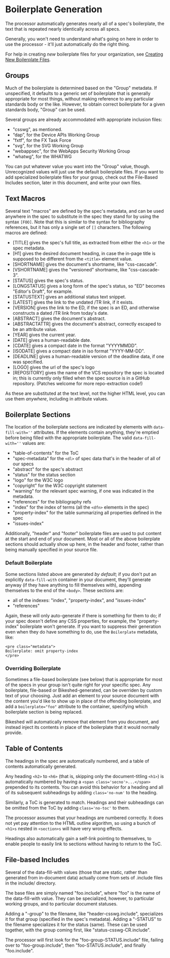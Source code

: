 Boilerplate Generation
======================

The processor automatically generates nearly all of a spec's boilerplate,
the text that is repeated nearly identically across all specs.

Generally, you won't need to understand what's going on here in order to use the processor - it'll just automatically do the right thing.

For help in creating *new* boilerplate files for your organization, see [Creating New Boilerplate Files](creating-boilerplate.md).

Groups
------

Much of the boilerplate is determined based on the "Group" metadata.
If unspecified, it defaults to a generic set of boilerplate that is generally appropriate for most things,
without making reference to any particular standards body or the like.
However, to obtain correct boilerplate for a given standards body,
"Group" can be used.

Several groups are already accommodated with appropriate inclusion files:

* "csswg", as mentioned.
* “dap”, for the Device APIs Working Group
* "fxtf", for the FX Task Force
* "svg", for the SVG Working Group
* "webappsec", for the WebApps Security Working Group
* "whatwg", for the WHATWG

You can put whatever value you want into the "Group" value, though.
Unrecognized values will just use the default boilerplate files.
If you want to add specialized boilerplate files for your group,
check out the File-Based Includes section, later in this document,
and write your own files.


Text Macros
-----------

Several text "macros" are defined by the spec's metadata,
and can be used anywhere in the spec to substitute in the spec they stand for by using the syntax `[FOO]`.
Note that this is similar to the syntax for bibliography references, but it has only a single set of `[]` characters.
The following macros are defined:

* [TITLE] gives the spec's full title, as extracted from either the `<h1>` or the spec metadata.
* [H1] gives the desired document heading, in case the in-page title is supposed to be different from the `<title>` element value.
* [SHORTNAME] gives the document's shortname, like "css-cascade".
* [VSHORTNAME] gives the "versioned" shortname, like "css-cascade-3".
* [STATUS] gives the spec's status.
* [LONGSTATUS] gives a long form of the spec's status, so "ED" becomes "Editor's Draft", for example.
* [STATUSTEXT] gives an additional status text snippet.
* [LATEST] gives the link to the undated /TR link, if it exists.
* [VERSION] gives the link to the ED, if the spec is an ED, and otherwise constructs a dated /TR link from today's date.
* [ABSTRACT] gives the document's abstract.
* [ABSTRACTATTR] gives the document's abstract, correctly escaped to be an attribute value.
* [YEAR] gives the current year.
* [DATE] gives a human-readable date.
* [CDATE] gives a compact date in the format "YYYYMMDD".
* [ISODATE] gives a compact date in iso format "YYYY-MM-DD".
* [DEADLINE] gives a human-readable version of the deadline data, if one was specified.
* [LOGO] gives the url of the spec's logo
* [REPOSITORY] gives the name of the VCS repository the spec is located in; this is currently only filled when the spec source is in a GitHub repository. (Patches welcome for more repo-extraction code!)

As these are substituted at the text level, not the higher HTML level, you can use them *anywhere*, including in attribute values.


Boilerplate Sections
--------------------

The location of the boilerplate sections are indicated by elements with `data-fill-with=''` attributes.
If the elements contain anything, they're emptied before being filled with the appropriate boilerplate.
The valid `data-fill-with=''` values are:

* "table-of-contents" for the ToC
* "spec-metadata" for the `<dl>` of spec data that's in the header of all of our specs
* "abstract" for the spec's abstract
* "status" for the status section
* "logo" for the W3C logo
* "copyright" for the W3C copyright statement
* "warning" for the relevant spec warning, if one was indicated in the metadata.
* "references" for the bibliography refs
* "index" for the index of terms (all the `<dfn>` elements in the spec)
* "property-index" for the table summarizing all properties defined in the spec
* "issues-index"

Additionally, "header" and "footer" boilerplate files are used to put content at the start and end of your document.
Most or all of the above boilerplate sections should actually show up here, in the header and footer,
rather than being manually specified in your source file.

### Default Boilerplate ###

Some sections listed above are generated *by default*;
if you don't put an explicitly `data-fill-with` container in your document,
they'll generate anyway (if they have anything to fill themselves with),
appending themselves to the end of the `<body>`.
These sections are:

* all of the indexes: "index", "property-index", and "issues-index"
* "references"

Again, these will only auto-generate if there is something for them to do;
if your spec doesn't define any CSS properties, for example,
the "property-index" boilerplate won't generate.
If you want to suppress their generation even when they do have something to do,
use the `Boilerplate` metadata, like:

```
<pre class="metadata">
Boilerplate: omit property-index
</pre>
```

### Overriding Boilerplate ###

Sometimes a file-based boilerplate (see below) that is appropriate for most of the specs in your group
isn't quite right for your specific spec.
Any boilerplate, file-based or Bikeshed-generated,
can be overriden by custom text of your choosing.
Just add an element to your source document with the content you'd like to show up in place of the offending boilerplate,
and add a `boilerplate="foo"` attribute to the container,
specifying which boilerplate section is being replaced.

Bikeshed will automatically remove that element from you document,
and instead inject its contents in place of the boilerplate that it would normally provide.


Table of Contents
-----------------

The headings in the spec are automatically numbered,
and a table of contents automatically generated.

Any heading `<h2>` to `<h6>`
(that is, skipping only the document-titling `<h1>`)
is automatically numbered by having a `<span class='secno'>...</span>`
prepended to its contents.
You can avoid this behavior for a heading and all of its subsequent subheadings
by adding `class='no-num'` to the heading.

Similarly, a ToC is generated to match.
Headings and their subheadings can be omitted from the ToC
by adding `class='no-toc'` to them.

The processor assumes that your headings are numbered correctly.
It does not yet pay attention to the HTML outline algorithm,
so using a bunch of `<h1>s` nested in `<section>s` will have very wrong effects.

Headings also automatically gain a self-link pointing to themselves,
to enable people to easily link to sections without having to return to the ToC.


File-based Includes
-------------------

Several of the data-fill-with values
(those that are static, rather than generated from in-document data)
actually come from sets of .include files in the include/ directory.

The base files are simply named "foo.include",
where "foo" is the name of the data-fill-with value.
They can be specialized, however,
to particular working groups,
and to particular document statuses.

Adding a "-group" to the filename, like "header-csswg.include",
specializes it for that group (specified in the spec's metadata).
Adding a "-STATUS" to the filename specializes it for the status (same).
These can be used together, with the group coming first, like "status-csswg-CR.include".

The processor will first look for the "foo-group-STATUS.include" file,
failing over to "foo-group.include",
then "foo-STATUS.include",
and finally "foo.include".
